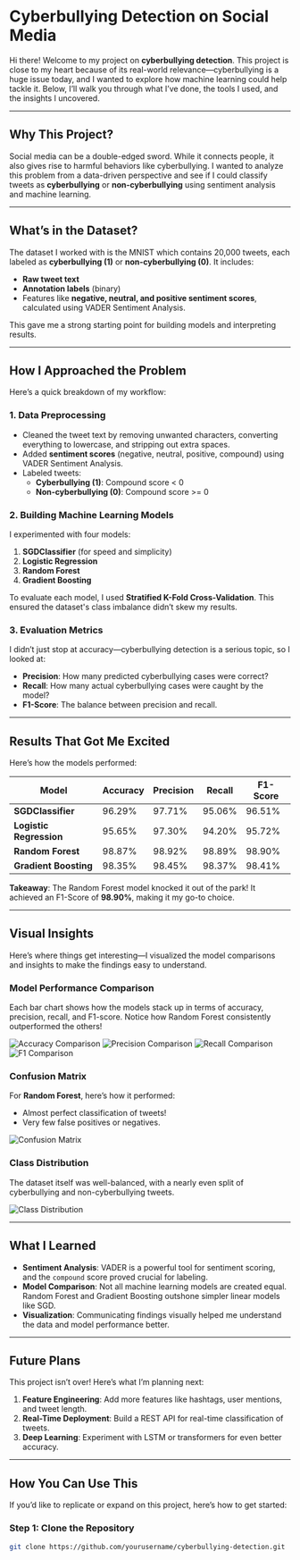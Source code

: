 # **Cyberbullying Detection on Social Media**

Hi there! Welcome to my project on **cyberbullying detection**. This project is close to my heart because of its real-world relevance—cyberbullying is a huge issue today, and I wanted to explore how machine learning could help tackle it. Below, I’ll walk you through what I’ve done, the tools I used, and the insights I uncovered.

---

## **Why This Project?**
Social media can be a double-edged sword. While it connects people, it also gives rise to harmful behaviors like cyberbullying. I wanted to analyze this problem from a data-driven perspective and see if I could classify tweets as **cyberbullying** or **non-cyberbullying** using sentiment analysis and machine learning.

---

## **What’s in the Dataset?**
The dataset I worked with is the MNIST which contains 20,000 tweets, each labeled as **cyberbullying (1)** or **non-cyberbullying (0)**. It includes:
- **Raw tweet text**
- **Annotation labels** (binary)
- Features like **negative, neutral, and positive sentiment scores**, calculated using VADER Sentiment Analysis.

This gave me a strong starting point for building models and interpreting results.

---

## **How I Approached the Problem**
Here’s a quick breakdown of my workflow:

### **1. Data Preprocessing**
- Cleaned the tweet text by removing unwanted characters, converting everything to lowercase, and stripping out extra spaces.
- Added **sentiment scores** (negative, neutral, positive, compound) using VADER Sentiment Analysis.
- Labeled tweets: 
  - **Cyberbullying (1)**: Compound score < 0
  - **Non-cyberbullying (0)**: Compound score >= 0

### **2. Building Machine Learning Models**
I experimented with four models:
1. **SGDClassifier** (for speed and simplicity)
2. **Logistic Regression**
3. **Random Forest**
4. **Gradient Boosting**

To evaluate each model, I used **Stratified K-Fold Cross-Validation**. This ensured the dataset's class imbalance didn’t skew my results.

### **3. Evaluation Metrics**
I didn’t just stop at accuracy—cyberbullying detection is a serious topic, so I looked at:
- **Precision**: How many predicted cyberbullying cases were correct?
- **Recall**: How many actual cyberbullying cases were caught by the model?
- **F1-Score**: The balance between precision and recall.

---

## **Results That Got Me Excited**
Here’s how the models performed:

| Model                       | Accuracy| Precision | Recall |F1-Score |
|--------------------         |---------|---------- |--------|---------|
| **SGDClassifier**           | 96.29%  | 97.71%    | 95.06% | 96.51%  |
| **Logistic Regression**     | 95.65%  | 97.30%    | 94.20% | 95.72%  |
| **Random Forest**           | 98.87%  | 98.92%    | 98.89% | 98.90%  |
| **Gradient Boosting**       | 98.35%  | 98.45%    | 98.37% | 98.41%  |

**Takeaway**: The Random Forest model knocked it out of the park! It achieved an F1-Score of **98.90%**, making it my go-to choice.

---

## **Visual Insights**
Here’s where things get interesting—I visualized the model comparisons and insights to make the findings easy to understand.

### **Model Performance Comparison**
Each bar chart shows how the models stack up in terms of accuracy, precision, recall, and F1-score. Notice how Random Forest consistently outperformed the others!

![Accuracy Comparison](![Accuracy_comparision](https://github.com/user-attachments/assets/dbf3279d-13c4-4c9b-9021-9be981932158)
)
![Precision Comparison]()
![Recall Comparison]()
![F1 Comparison]()

### **Confusion Matrix**
For **Random Forest**, here’s how it performed:
- Almost perfect classification of tweets!
- Very few false positives or negatives.

![Confusion Matrix](path/to/confusion_matrix.png)

### **Class Distribution**
The dataset itself was well-balanced, with a nearly even split of cyberbullying and non-cyberbullying tweets.

![Class Distribution](path/to/class_distribution.png)

---

## **What I Learned**
- **Sentiment Analysis**: VADER is a powerful tool for sentiment scoring, and the `compound` score proved crucial for labeling.
- **Model Comparison**: Not all machine learning models are created equal. Random Forest and Gradient Boosting outshone simpler linear models like SGD.
- **Visualization**: Communicating findings visually helped me understand the data and model performance better.

---

## **Future Plans**
This project isn’t over! Here’s what I’m planning next:
1. **Feature Engineering**: Add more features like hashtags, user mentions, and tweet length.
2. **Real-Time Deployment**: Build a REST API for real-time classification of tweets.
3. **Deep Learning**: Experiment with LSTM or transformers for even better accuracy.

---

## **How You Can Use This**
If you’d like to replicate or expand on this project, here’s how to get started:

### **Step 1**: Clone the Repository
```bash
git clone https://github.com/yourusername/cyberbullying-detection.git
